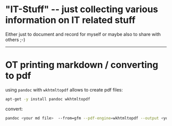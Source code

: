 # "IT-Stuff" -- just collecting various information on IT related stuff
Either just to document and record for myself or maybe also to share with others ;-)

---
# OT printing markdown / converting to pdf
using `pandoc` with `wkhtmltopdf` allows to create pdf files:
```bash
apt-get -y install pandoc wkhtmltopdf
```
convert:
```bash
pandoc <your md file>  --from=gfm --pdf-engine=wkhtmltopdf --output <your outputfile>.pdf
```
